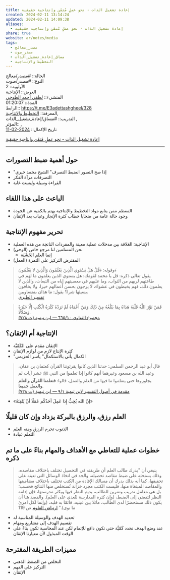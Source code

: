 ```yaml
---  
title: إعادة تشغيل الذات - نحو عملٍ مُتقَن وإنتاجية حقيقية  
created: 2024-02-11 13:14:24  
updated: 2024-02-11 14:09:38  
aliases:  
  - إعادة تشغيل الذات - نحو عملٍ مُتقَن وإنتاجية حقيقية  
share: true  
website: ar/notes/media  
tags:  
  - مصدر_معالج  
  - مصدر_صوت  
  - مساق_إعادة_تشغيل_الذات  
  - التخطيط واﻹنتاجية  
---  
```

  
  
  
الحالة:: #مصدر/معالج    
النوع:: #مصدر/صوت    
اﻷولوية:: 2    
الغرض:: الإنتاجية    
المنشيء:: [لطفي أحمد الطوخي](%D9%84%D8%B7%D9%81%D9%8A%20%D8%A3%D8%AD%D9%85%D8%AF%20%D8%A7%D9%84%D8%B7%D9%88%D8%AE%D9%8A.md)    
المدة:: 01:20:07    
الرابط:: <https://t.me/E3adettashgheel/328>    
المعرفة:: [التخطيط واﻹنتاجية](%D8%A7%D9%84%D8%AA%D8%AE%D8%B7%D9%8A%D8%B7%20%D9%88%D8%A7%EF%BB%B9%D9%86%D8%AA%D8%A7%D8%AC%D9%8A%D8%A9.md),    
التدريب:: #مساق/إعادة_تشغيل_الذات ,    
المؤثر:: ,    
تاريخ اﻹكمال:: [2024-02-11](2024-02-11.md)  
  
[إعادة تشغيل الذات - نحو عملٍ مُتقَن وإنتاجية حقيقية](https://t.me/E3adettashgheel/328)  
  
---  
  
## حول أهمية ضبط التصورات  
  
- "إذا صح التصور انضبط التصرف" الشيخ محمد خيري  
- التصرفات مرآة الفكر  
- القراءة وسيلة وليست غاية  
  
## الباعث على هذا اللقاء  
  
- المعظم ممن يتابع مواد التخطيط والإنتاجية يهتم بالكمية عن الجودة  
- وجود حالة عامة من ضحايا خطاب كثرة الإنجاز وغياب بعد الإتقان  
  
## تحرير مفهوم الإنتاجية  
  
- الإنتاجية: العَلاقة بين مدخلات عملية معينة والمفردات الناتجة من هذه العملية  
- نحن المسلمين لنا مرجع خاص (الوحي)  
	- إنما العلم الخَشْيَة  
- المفترض التركيز على الثمرة (العمل)  
  
> وقوله: ﴿قُلْ هَلْ يَسْتَوِي الَّذِينَ يَعْلَمُونَ وَالَّذِينَ لا يَعْلَمُونَ﴾    
يقول تعالى ذكره: قل يا محمد لقومك: هل يستوي الذين يعلمون ما لهم في طاعتهم لربهم من الثواب، وما عليهم في معصيتهم إياه من التبعات، والذين لا يعلمون ذلك، فهم يخبطون في عشواء، لا يرجون بحسن أعمالهم خيرا، ولا يخافون بسيئها شرا؟ يقول: ما هذان بمتساويين.    
[تفسير الطبري](https://tafsir.app/tabari/39/9)  
  
> فَمَنْ نَوَّرَ اللَّهُ قَلْبَهُ هَدَاهُ بِمَا يَبْلُغُهُ مِنْ ذَلِكَ وَمَنْ أَعْمَاهُ لَمْ تَزِدْهُ كَثْرَةُ الْكُتُبِ إلَّا حَيْرَةً وَضَلَالًا.    
> [مجموع الفتاوى ١٠/‏٦٦٥ — ابن تيمية (ت ٧٢٨)](https://app.turath.io/book/7289?page=5245)  
  
## الإنتاجية أم الإتقان؟  
  
- الإتقان مقدم على الكَمّيَّة  
- كثرة الإنتاج لازم من لوازم الإتقان  
- "الكمال يأتي بالاستكمال" ياسر الحزيمي  
  
> قال أبو عبد الرحمن السلمي: حدثنا الذين كانوا يقرئوننا القرآن كعثمان بن عفان، وعبد الله بن مسعود وغيرهما أنهم كانوا إذا تعلموا من النبي ﷺ عشر آيات لم يجاوزوها حتى يتعلموا ما فيها من العلم والعمل، قالوا: **فتعلمنا القرآن والعلم والعمل جميعا**.    
> [مقدمة في أصول التفسير لابن تيمية ١/‏٩ — ابن تيمية (ت ٧٢٨)](https://app.turath.io/book/12081?page=3)  
  
- «إنّ الله يُحِبُّ إِذا عَمِلَ أحَدُكُم عَمَلًا أنْ يُتْقِنَهُ»  
  
## العلم رزق، والرزق بالبركة يزداد وإن كان قليلًا  
  
- الذنوب تحرم الرزق ومنه العلم  
- التعلم عبادة  
  
## خطوات عملية للتعاطي مع الأهداف والمهام بناءً على ما تم ذكره  
  
> ينبغي أن "يدرك طالب العلم أن طريقته في التحصيل تختلف باختلاف مقاصده، وذلك يستحثه على ضبط مقاصد تحصيله، والجد في اتخاذ الوسائل التي تعينه على تحقيقها، كما أنه بذلك يدرك أن مسالك الإفادة من الكتب تختلف باختلاف مضامينها والمقاصد المبتغاة منها، فليست الكتب مجرد خزانة تُستخلص منها النتائج فحسب؛ بل هي معامل تدريب وتمرين للطالب، يديم النظر فيها ويكثر مدرستها، فإن إدامة النظر لتفضي إلى الضبط، (وإن كثرة المدارسة لتُعدي على العلم). والقصد هنا أن يكون ذلك مستحضرًا لدى الطالب، ماثلا بين عينيه، قائمًا به قلبه، (وإنما لكل امرئ ما نوى)." [ارتياض العلوم](../books/%D8%A7%D8%B1%D8%AA%D9%8A%D8%A7%D8%B6%20%D8%A7%D9%84%D8%B9%D9%84%D9%88%D9%85.md) ص 119  
  
- تحديد الهدف والوسيلة المناسبة له  
- تقسيم الهدف إلى مشاريع ومهام  
- عند وضع الهدف نحدد كَمّيَّة حتى تكون دافع للإتمام لكن عند المحاسبة تكون بناءً على الوقت المبذول لأن معيارنا الإتقان  
  
## مميزات الطريقة المقترحة  
  
- التخلص من الضغط الذهني  
- التركيز على الفهم  
- الإتقان  

